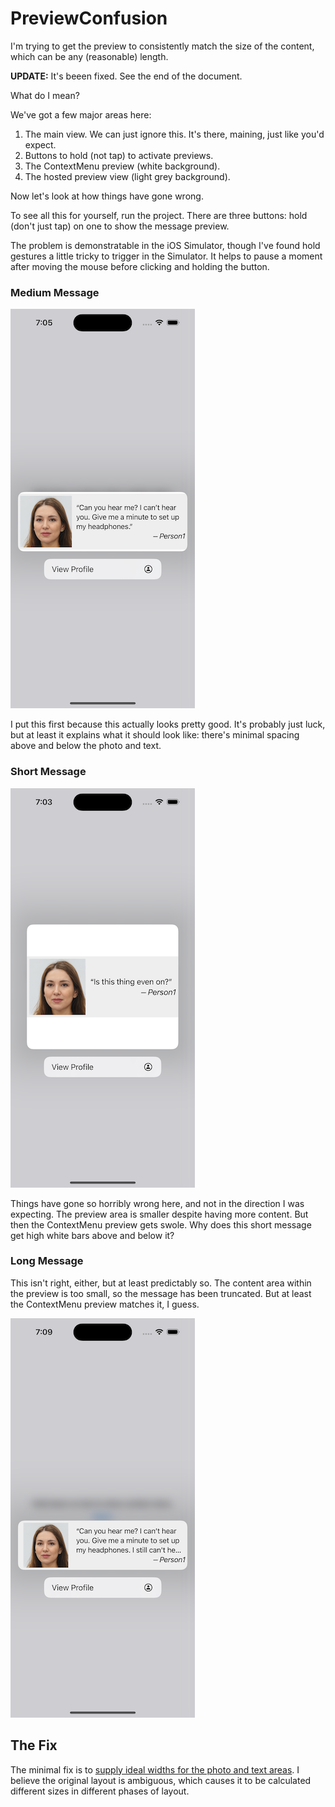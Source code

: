 # PreviewConfusion

I'm trying to get the preview to consistently match the size of the content, which can be any (reasonable) length.

**UPDATE:** It's beeen fixed. See the end of the document.

What do I mean?

We've got a few major areas here:

1. The main view. We can just ignore this. It's there, maining, just like you'd expect.
2. Buttons to hold (not tap) to activate previews.
3. The ContextMenu preview (white background).
4. The hosted preview view (light grey background).

Now let's look at how things have gone wrong.

To see all this for yourself, run the project. There are three buttons: hold (don't just tap) on one to show the message preview.

The problem is demonstratable in the iOS Simulator, though I've found hold gestures a little tricky to trigger in the Simulator. It helps to pause a moment after moving the mouse before clicking and holding the button.

### Medium Message

![medium_message](./assets/medium_message.png)

I put this first because this actually looks pretty good. It's probably just luck, but at least it explains what it should look like: there's minimal spacing above and below the photo and text.

### Short Message

![short_message](./assets/short_message.png)

Things have gone so horribly wrong here, and not in the direction I was expecting. The preview area is smaller despite having more content. But then the ContextMenu preview gets swole. Why does this short message get high white bars above and below it?

### Long Message

This isn't right, either, but at least predictably so. The content area within the preview is too small, so the message has been truncated. But at least the ContextMenu preview matches it, I guess.

![long_message](./assets/long_message.png)

## The Fix

The minimal fix is to [supply ideal widths for the photo and text areas](https://github.com/tewha/PreviewConfusion/commit/d52aca58412b1f7043dd26d5c5d12db87382d842). I believe the original layout is ambiguous, which causes it to be calculated different sizes in different phases of layout.
